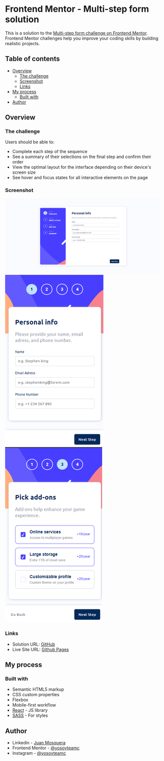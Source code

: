 # Frontend Mentor - Multi-step form solution

This is a solution to the [Multi-step form challenge on Frontend Mentor](https://www.frontendmentor.io/challenges/multistep-form-YVAnSdqQBJ). Frontend Mentor challenges help you improve your coding skills by building realistic projects. 

## Table of contents

- [Overview](#overview)
  - [The challenge](#the-challenge)
  - [Screenshot](#screenshot)
  - [Links](#links)
- [My process](#my-process)
  - [Built with](#built-with)
- [Author](#author)

## Overview

### The challenge

Users should be able to:

- Complete each step of the sequence
- See a summary of their selections on the final step and confirm their order
- View the optimal layout for the interface depending on their device's screen size
- See hover and focus states for all interactive elements on the page

### Screenshot

![](./screenshot1.png)
![](./screenshot2.png)
![](./screenshot3.png)

### Links

- Solution URL: [GitHub](https://github.com/Yosoyteamc/Multi-Step-From.git)
- Live Site URL: [Github Pages](https://yosoyteamc.github.io/Multi-Step-From/)

## My process

### Built with

- Semantic HTML5 markup
- CSS custom properties
- Flexbox
- Mobile-first workflow
- [React](https://reactjs.org/) - JS library
- [SASS](https://sass-lang.com/) - For styles


## Author

- Linkedin - [Juan Mosquera](https://www.linkedin.com/in/juanmosquera98/)
- Frontend Mentor - [@yosoyteamc](https://www.frontendmentor.io/profile/Yosoyteamc)
- Instagram - [@yosoyteamc](https://www.instagram.com/yosoyteamc/)

